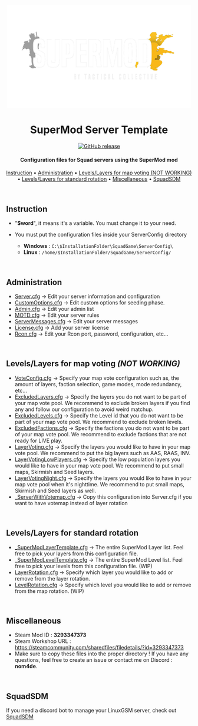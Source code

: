 <div align="center">

<br>

<img src="Logo/SuperMod_logo.png" alt="Logo" width="500"/>

<h1 align="center">SuperMod Server Template</h1>

[![GitHub release](https://img.shields.io/github/v/release/Nicolas-Colombier/SuperMod-Server-Template)](https://github.com/Nicolas-Colombier/SuperMod-Server-Template/releases)

<h4 align="center"> Configuration files for Squad servers using the SuperMod mod </h4>

<p align="center">
    <a href="https://github.com/Nicolas-Colombier/SuperMod-Server-Template#Instruction">Instruction</a> •
    <a href="https://github.com/Nicolas-Colombier/SuperMod-Server-Template#Administration">Administration</a> •
    <a href="https://github.com/Nicolas-Colombier/SuperMod-Server-Template#levels-layers-for-map-voting">Levels/Layers for map voting (NOT WORKING)</a> •
    <a href="https://github.com/Nicolas-Colombier/SuperMod-Server-Template#levels-layers-for-standard-rotation">Levels/Layers for standard rotation</a> •
    <a href="https://github.com/Nicolas-Colombier/SuperMod-Server-Template#miscellaneous">Miscellaneous</a> •
    <a href="https://github.com/Nicolas-Colombier/SuperMod-Server-Template#squadsdm">SquadSDM</a>
</p>
</div>

<br>

## Instruction
- "**$word**", it means it's a variable. You must change it to your need.

- You must put the configuration files inside your ServerConfig directory
  * **Windows** : `C:\$InstallationFolder\SquadGame\ServerConfig\`
  * **Linux** : `/home/$InstallationFolder/SquadGame/ServerConfig/`

<br>

## Administration
- [Server.cfg](https://github.com/Nicolas-Colombier/SuperMod-Server-Template/ServerConfig/Server.cfg) → Edit your server information and configuration
- [CustomOptions.cfg](https://github.com/Nicolas-Colombier/SuperMod-Server-Template/blob/main/ServerConfig/CustomOptions.cfg) → Edit custom options for seeding phase.
- [Admin.cfg](https://github.com/Nicolas-Colombier/SuperMod-Server-Template/blob/main/ServerConfig/Admins.cfg) → Edit your admin list
- [MOTD.cfg](https://github.com/Nicolas-Colombier/SuperMod-Server-Template/blob/main/ServerConfig/MOTD.cfg) → Edit your server rules
- [ServerMessages.cfg](https://github.com/Nicolas-Colombier/SuperMod-Server-Template/blob/main/ServerConfig/ServerMessages.cfg) → Edit your server messages
- [License.cfg](https://github.com/Nicolas-Colombier/SuperMod-Server-Template/blob/main/ServerConfig/License.cfg) → Add your server license
- [Rcon.cfg](https://github.com/Nicolas-Colombier/SuperMod-Server-Template/blob/main/ServerConfig/Rcon.cfg) → Edit your Rcon port, password, configuration, etc...

<br>

## Levels/Layers for map voting *(NOT WORKING)*
- [VoteConfig.cfg](https://github.com/Nicolas-Colombier/SuperMod-Server-Template/blob/main/ServerConfig/VoteConfig.cfg)  → Specify your map vote configuration such as, the amount of layers, faction selection, game modes, mode redundancy, etc...
- [ExcludedLayers.cfg](https://github.com/Nicolas-Colombier/SuperMod-Server-Template/blob/main/ServerConfig/ExcludedLayers.cfg) → Specify the layers you do not want to be part of your map vote pool. We recommend to exclude broken layers if you find any and follow our configuration to avoid weird matchup.
- [ExcludedLevels.cfg](https://github.com/Nicolas-Colombier/SuperMod-Server-Template/blob/main/ServerConfig/ExcludedLevels.cfg) → Specify the Level id that you do not want to be part of your map vote pool. We recommend to exclude broken levels.
- [ExcludedFactions.cfg](https://github.com/Nicolas-Colombier/SuperMod-Server-Template/blob/main/ServerConfig/ExcludedFactions.cfg) → 
Specify the factions you do not want to be part of your map vote pool. We recommend to exclude factions that are not ready for LIVE play.
- [LayerVoting.cfg](https://github.com/Nicolas-Colombier/SuperMod-Server-Template/blob/main/ServerConfig/LayerVoting.cfg) → Specify the layers you would like to have in your map vote pool. We recommend to put the big layers such as AAS, RAAS, INV.
- [LayerVotingLowPlayers.cfg](https://github.com/Nicolas-Colombier/SuperMod-Server-Template/blob/main/ServerConfig/LayerVotingLowPlayers.cfg) → Specify the low population layers you would like to have in your map vote pool. We recommend to put small maps, Skirmish and Seed layers.
- [LayerVotingNight.cfg](https://github.com/Nicolas-Colombier/SuperMod-Server-Template/blob/main/ServerConfig/LayerVotingNight.cfg) → Specify the layers you would like to have in your map vote pool when it's nighttime. We recommend to put small maps, Skirmish and Seed layers as well.
- [_ServerWithVotemap.cfg](https://github.com/Nicolas-Colombier/SuperMod-Server-Template/blob/main/ServerConfig/_ServerWithVotemap.cfg) → Copy this configuration into Server.cfg if you want to have votemap instead of layer rotation 

<br>

## Levels/Layers for standard rotation
- [_SuperModLayerTemplate.cfg](https://github.com/Nicolas-Colombier/SuperMod-Server-Template/blob/main/ServerConfig/_SuperModLayerTemplate.cfg) → The entire SuperMod Layer list. Feel free to pick your layers from this configuration file.
- [_SuperModLevelTemplate.cfg](https://github.com/Nicolas-Colombier/SuperMod-Server-Template/blob/main/ServerConfig/_SuperModLevelTemplate.cfg) → The entire SuperMod Level list. Feel free to pick your levels from this configuration file. (WIP)
- [LayerRotation.cfg](https://github.com/Nicolas-Colombier/SuperMod-Server-Template/blob/main/ServerConfig/LayerRotation.cfg) → Specify which layer you would like to add or remove from the layer rotation.
- [LevelRotation.cfg](https://github.com/Nicolas-Colombier/SuperMod-Server-Template/blob/main/ServerConfig/LevelRotation.cfg) → Specify which level you would like to add or remove from the map rotation. (WIP)

<br>

## Miscellaneous
- Steam Mod ID : **3293347373**
- Steam Workshop URL : https://steamcommunity.com/sharedfiles/filedetails/?id=3293347373
- Make sure to copy these files into the proper directory ! If you have any questions, feel free to create an issue or contact me on Discord : **nom4de**.

<br>

## SquadSDM
If you need a discord bot to manage your LinuxGSM server, check out [SquadSDM](https://github.com/Nicolas-Colombier/SquadSDM)
